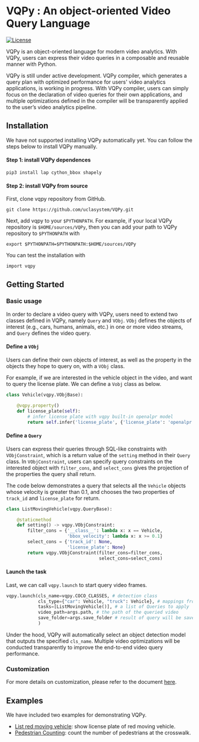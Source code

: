 # VQPy : An object-oriented Video Query Language

[![License](https://img.shields.io/badge/License-Apache_2.0-brightgreen.svg)](https://github.com/uclasystem/VQPy/blob/main/LICENSE)

VQPy is an object-oriented language for modern video analytics. With VQPy, users can express their video queries in a composable and reusable manner with Python. 

VQPy is still under active development. VQPy compiler, which generates a query plan with optimized performance for users' video analytics applications, is working in progress. With VQPy compiler, users can simply focus on the declaration of video queries for their own applications, and multiple optimizations defined in the compiler will be transparently applied to the user’s video analytics pipeline.

## Installation

We have not supported installing VQPy automatically yet. You can follow the steps below to install VQPy manually.

#### Step 1: install VQPy dependences
```
pip3 install lap cython_bbox shapely
```

#### Step 2: install VQPy from source

First, clone vqpy repository from GitHub.
```
git clone https://github.com/uclasystem/VQPy.git
```

Next, add vqpy to your `$PYTHONPATH`. For example, if your local VQPy repository is `$HOME/sources/VQPy`, then you can add your path to VQPy repository to `$PYTHONPATH` with
```
export $PYTHONPATH=$PYTHONPATH:$HOME/sources/VQPy
```
You can test the installation with
```
import vqpy
```

## Getting Started

### Basic usage

In order to declare a video query with VQPy, users need to extend two classes defined in VQPy, namely `Query` and `VObj`. `VObj` defines the objects of interest (e.g., cars, humans, animals, etc.) in one or more video streams, and `Query` defines the video query.  

#### Define a `VObj`

Users can define their own objects of interest, as well as the property in the objects they hope to query on, with a `VObj` class. 

For example,  if we are interested in the vehicle object in the video, and want to query the license plate. We can define a `Vobj` class as below. 

```python
class Vehicle(vqpy.VObjBase):

    @vqpy.property()
    def license_plate(self):
        # infer license plate with vqpy built-in openalpr model
        return self.infer('license_plate', {'license_plate': 'openalpr'})
```

#### Define a `Query`

Users can express their queries through SQL-like constraints with `VObjConstraint`, which is a return value of the `setting` method in their `Query` class. In `VObjConstraint`, users can specify query constraints on the interested object with `filter_cons`, and `select_cons` gives the projection of the properties the query shall return.

The code below demonstrates a query that selects all the `Vehicle` objects whose velocity is greater than 0.1, and chooses the two properties of `track_id`  and `license_plate` for return.

```python
class ListMovingVehicle(vqpy.QueryBase):

    @staticmethod
    def setting() -> vqpy.VObjConstraint:
        filter_cons = {'__class__': lambda x: x == Vehicle,
                       'bbox_velocity': lambda x: x >= 0.1}
        select_cons = {'track_id': None,
                       'license_plate': None}
        return vqpy.VObjConstraint(filter_cons=filter_cons,
                                   select_cons=select_cons)
```

#### Launch the task

Last, we can call `vqpy.launch` to start query video frames.

```python
vqpy.launch(cls_name=vqpy.COCO_CLASSES, # detection class
            cls_type={"car": Vehicle, "truck": Vehicle}, # mappings from detection class to VObj
            tasks=[ListMovingVehicle()], # a list of Queries to apply
            video_path=args.path, # the path of the queried video
            save_folder=args.save_folder # result of query will be saved as a json file in this folder
            )
```

Under the hood, VQPy will automatically select an object detection model that outputs the specified `cls_name`. Multiple video optimizations will be conducted transparently to improve the end-to-end video query performance. 

### Customization

For more details on customization, please refer to the document [here](https://github.com/uclasystem/VQPy/blob/main/docs/frontend.md#customization).

## Examples

We have included two examples for demonstrating VQPy.

- [List red moving vehicle](examples/list_red_moving_vehicle): show license plate of red moving vehicle.
- [Pedestrian Counting](examples/count_person): count the number of pedestrians at the crosswalk.
